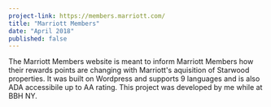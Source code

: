 ```yaml
---
project-link: https://members.marriott.com/
title: "Marriott Members"
date: "April 2018"
published: false
---
```


The Marriott Members website is meant to inform Marriott Members how their rewards points are changing with Marriott's aquisition of Starwood properties. It was built on Wordpress and supports 9 languages and is also ADA accessibile up to AA rating. This project was developed by me while at BBH NY.
